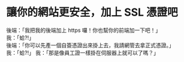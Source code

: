 # 讓你的網站更安全，加上 SSL 憑證吧

後端：「我把我的後端加上 https 囉！你也幫你的前端加一下吧！」<br>
我：「蛤?!」<br>
後端：「你可以先產一個自簽憑證出來掛上去，我請網管去拿正式憑證。」<br>
我：「蛤?!」
我：「那是像員工證一樣掛在伺服器上就可以了嗎？」
